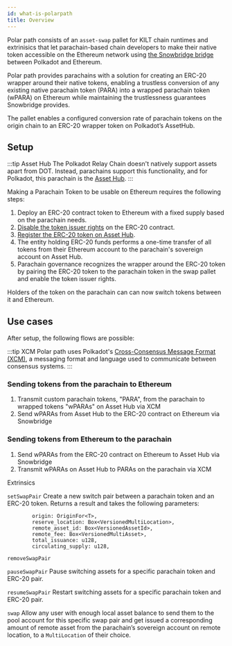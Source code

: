 ```yaml
---
id: what-is-polarpath
title: Overview
---
```



Polar path consists of an `asset-swap` pallet for KILT chain runtimes and extrinisics that let parachain-based chain developers to make their native token accessible on the Ethereum network using [the Snowbridge bridge](https://docs.snowbridge.network) between Polkadot and Ethereum.

Polar path provides parachains with a solution for creating an ERC-20 wrapper around their native tokens, enabling a trustless conversion of any existing native parachain token (PARA) into a wrapped parachain token (wPARA) on Ethereum while maintaining the trustlessness guarantees Snowbridge provides.

The pallet enables a configured conversion rate of parachain tokens on the origin chain to an ERC-20 wrapper token on Polkadot’s AssetHub.

## Setup

:::tip Asset Hub
The Polkadot Relay Chain doesn't natively support assets apart from DOT. Instead, parachains support this functionality, and for Polkadot, this parachain is the [Asset Hub](https://wiki.polkadot.network/docs/build-integrate-assets).
:::

Making a Parachain Token to be usable on Ethereum requires the following steps:
1. Deploy an ERC-20 contract token to Ethereum with a fixed supply based on the parachain needs.
2. [Disable the token issuer rights](https://ethereum.org/en/guides/how-to-revoke-token-access/) on the ERC-20 contract.
3. [Register the ERC-20 token on Asset Hub](https://wiki.polkadot.network/docs/learn-assets#creation-and-management).
4. The entity holding ERC-20 funds performs a one-time transfer of all tokens from their Ethereum account to the parachain's sovereign account on Asset Hub.
5. Parachain governance recognizes the wrapper around the ERC-20 token by pairing the ERC-20 token to the parachain token in the swap pallet and enable the token issuer rights.

Holders of the token on the parachain can can now switch tokens between it and Ethereum.

## Use cases

After setup, the following flows are possible:

:::tip XCM
Polar path uses Polkadot's [Cross-Consensus Message Format (XCM)](https://wiki.polkadot.network/docs/learn-xcm), a messaging format and language used to communicate between consensus systems.
:::

### Sending tokens from the parachain to Ethereum

1. Transmit custom parachain tokens, "PARA", from the parachain to wrapped tokens "wPARAs" on Asset Hub via XCM
2. Send wPARAs from Asset Hub to the ERC-20 contract on Ethereum via Snowbridge

### Sending tokens from Ethereum to the parachain

1. Send wPARAs from the ERC-20 contract on Ethereum to Asset Hub via Snowbridge
2. Transmit wPARAs on Asset Hub to PARAs on the parachain via XCM






Extrinsics

`setSwapPair`
Create a new switch pair between a parachain token and an ERC-20 token. Returns a result and takes the following parameters:

			origin: OriginFor<T>,
			reserve_location: Box<VersionedMultiLocation>,
			remote_asset_id: Box<VersionedAssetId>,
			remote_fee: Box<VersionedMultiAsset>,
			total_issuance: u128,
			circulating_supply: u128,


`removeSwapPair`

`pauseSwapPair`
Pause switching assets for a specific parachain token and ERC-20 pair.


`resumeSwapPair`
Restart switching assets for a specific parachain token and ERC-20 pair.

`swap`
Allow any user with enough local asset balance to send them to the pool account for this specific swap pair and get issued a corresponding amount of remote asset from the parachain’s sovereign account on remote location, to a `MultiLocation` of their choice.

